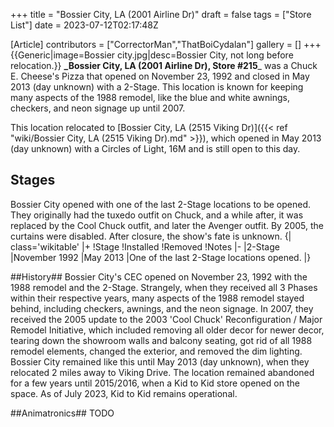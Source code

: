 +++
title = "Bossier City, LA (2001 Airline Dr)"
draft = false
tags = ["Store List"]
date = 2023-07-12T02:17:48Z

[Article]
contributors = ["CorrectorMan","ThatBoiCydalan"]
gallery = []
+++
{{Generic|image=Bossier city.jpg|desc=Bossier City, not long before relocation.}}
**_Bossier City, LA (2001 Airline Dr), Store #215**_ was a Chuck E. Cheese's Pizza that opened on November 23, 1992 and closed in May 2013 (day unknown) with a 2-Stage. This location is known for keeping many aspects of the 1988 remodel, like the blue and white awnings, checkers, and neon signage up until 2007.

This location relocated to [Bossier City, LA (2515 Viking Dr)]({{< ref "wiki/Bossier City, LA (2515 Viking Dr).md" >}}), which opened in May 2013 (day unknown) with a Circles of Light, 16M and is still open to this day.

## Stages ##
Bossier City opened with one of the last 2-Stage locations to be opened. They originally had the tuxedo outfit on Chuck, and a while after, it was replaced by the Cool Chuck outfit, and later the Avenger outfit. By 2005, the curtains were disabled. After closure, the show's fate is unknown.
{| class='wikitable'
|+
!Stage
!Installed 
!Removed
!Notes
|-
|2-Stage
|November 1992
|May 2013
|One of the last 2-Stage locations opened.
|}

##History##
Bossier City's CEC opened on November 23, 1992 with the 1988 remodel and the 2-Stage. Strangely, when they received all 3 Phases within their respective years, many aspects of the 1988 remodel stayed behind, including checkers, awnings, and the neon signage. In 2007, they received the 2005 update to the 2003 'Cool Chuck' Reconfiguration / Major Remodel Initiative, which included removing all older decor for newer decor, tearing down the showroom walls and balcony seating, got rid of all 1988 remodel elements, changed the exterior, and removed the dim lighting. Bossier City remained like this until May 2013 (day unknown), when they relocated 2 miles away to Viking Drive. The location remained abandoned for a few years until 2015/2016, when a Kid to Kid store opened on the space. As of July 2023, Kid to Kid remains operational.




##Animatronics##
TODO